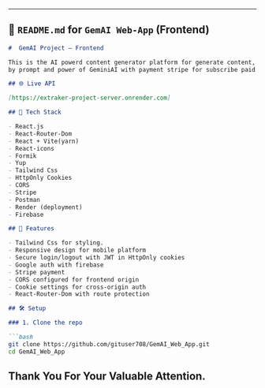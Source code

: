 
---

## 📘 `README.md` for `GemAI Web-App` (Frontend)

```markdown
#  GemAI Project — Frontend

This is the AI powerd content generator platform for generate content, suumarize somethingh 
by prompt and power of GeminiAI with payment stripe for subscribe paid plan get more credits.

## 🌐 Live API

[https://extraker-project-server.onrender.com]

## 🧰 Tech Stack

- React.js
- React-Router-Dom
- React + Vite(yarn)
- React-icons
- Formik
- Yup
- Tailwind Css
- HttpOnly Cookies
- CORS
- Stripe
- Postman
- Render (deployment)
- Firebase

## 🔐 Features

- Tailwind Css for styling.
- Responsive design for mobile platform
- Secure login/logout with JWT in HttpOnly cookies
- Google auth with firebase
- Stripe payment
- CORS configured for frontend origin
- Cookie settings for cross-origin auth
- React-Router-Dom with route protection

## 🛠️ Setup

### 1. Clone the repo

```bash
git clone https://github.com/gituser708/GemAI_Web_App.git
cd GemAI_Web_App
```

## Thank You For Your Valuable Attention.